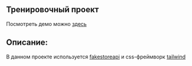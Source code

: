 ## Тренировочный проект

Посмотреть демо можно [здесь](https://gregtstu.github.io/shope-cards-hosting/) 

## Описание:
В данном проекте используется  [fakestoreapi](https://fakestoreapi.com/) и css-фреймворк [tailwind](https://tailwindcss.com/)
